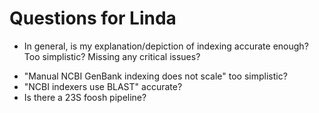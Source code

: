 # Questions for Linda
- In general, is my explanation/depiction of indexing accurate enough? Too simplistic? Missing any critical issues?
* "Manual NCBI GenBank indexing does not scale" too simplistic?
* "NCBI indexers use BLAST" accurate?
* Is there a 23S foosh pipeline?
